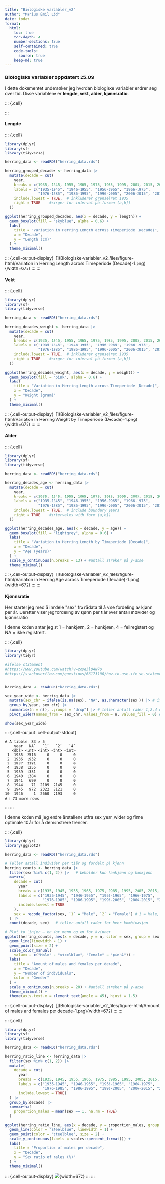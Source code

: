 ```yaml
---
title: "Biologiske variabler_v2"
author: "Marius Émil Lid"
date: today
format:
  html:
    toc: true
    toc-depth: 4
    number-sections: true
    self-contained: true
    code-tools:
      source: true
    keep-md: true
---
```


### Biologiske variabler oppdatert 25.09

I dette dokumentet undersøker jeg hvordan biologiske variabler endrer seg over tid. Disse variablene er **lengde, vekt, alder, kjønnsratio**.


::: {.cell}

:::


#### Lengde


::: {.cell}

```{.r .cell-code}
library(dplyr)
library(sf)
library(tidyverse)

herring_data <- readRDS("herring_data.rds")

herring_grouped_decades <- herring_data |> 
  mutate(decade = cut(
    year,
    breaks = c(1935, 1945, 1955, 1965, 1975, 1985, 1995, 2005, 2015, 2019),
    labels = c("1935-1945", "1946-1955", "1956-1965", "1966-1975",
               "1976-1985", "1986-1995", "1996-2005", "2006-2015", "2016-2019"),
    include.lowest = TRUE,  # inkluderer grenseåret 1935
    right = TRUE    #sørger for interval på formen (a,b])
  ))

ggplot(herring_grouped_decades, aes(x = decade, y = length)) +
  geom_boxplot(fill = "skyblue", alpha = 0.6) +
  labs(
    title = "Variation in Herring Length across Timeperiode (Decade)",
    x = "Decade",
    y = "Length (cm)"
  ) +
  theme_minimal()
```

::: {.cell-output-display}
![](Biologiske-variabler_v2_files/figure-html/Variation in Herring Length across Timeperiode (Decade)-1.png){width=672}
:::
:::


#### Vekt


::: {.cell}

```{.r .cell-code}
library(dplyr)
library(sf)
library(tidyverse)

herring_data <- readRDS("herring_data.rds")

herring_decades_weight <- herring_data |> 
  mutate(decade = cut(
    year,
    breaks = c(1935, 1945, 1955, 1965, 1975, 1985, 1995, 2005, 2015, 2019),
    labels = c("1935-1945", "1946-1955", "1956-1965", "1966-1975",
               "1976-1985", "1986-1995", "1996-2005", "2006-2015", "2016-2019"),
    include.lowest = TRUE,  # inkluderer grenseåret 1935
    right = TRUE    #sørger for interval på formen (a,b])
  ))

ggplot(herring_decades_weight, aes(x = decade, y = weight)) +
  geom_boxplot(fill = "pink", alpha = 0.6) +
  labs(
    title = "Variation in Herring Length across Timeperiode (Decade)",
    x = "Decade",
    y = "Weight (gram)"
  ) +
  theme_minimal()
```

::: {.cell-output-display}
![](Biologiske-variabler_v2_files/figure-html/Variation in Herring Weight by Timeperiode (Decade)-1.png){width=672}
:::
:::


#### Alder


::: {.cell}

```{.r .cell-code}
library(dplyr)
library(sf)
library(tidyverse)

herring_data <- readRDS("herring_data.rds")

herring_decades_age <- herring_data |> 
  mutate(decade = cut(
    year,
    breaks = c(1935, 1945, 1955, 1965, 1975, 1985, 1995, 2005, 2015, 2019),
    labels = c("1935-1945", "1946-1955", "1956-1965", "1966-1975",
               "1976-1985", "1986-1995", "1996-2005", "2006-2015", "2016-2019"),
    include.lowest = TRUE,  # include boundary years
    right = TRUE    #intervales with form (a,b])
  ))

ggplot(herring_decades_age, aes(x = decade, y = age)) +
  geom_boxplot(fill = "lightgrey", alpha = 0.6) +
  labs(
    title = "Variation in Herring Length by Timeperiode (Decade)",
    x = "Decade",
    y = "Age (years)"
  ) +
  scale_y_continuous(n.breaks = 13) + #antall streker på y-akse
  theme_minimal()
```

::: {.cell-output-display}
![](Biologiske-variabler_v2_files/figure-html/Variation in Herring Age across Timeperiode (Decade)-1.png){width=672}
:::
:::


#### Kjønnsratio

Her starter jeg med å inndele "sex" fra rådata til å vise fordeling av kjønn per år. Deretter viser jeg fordeling av kjønn per tiår over antall individer og kjønnsratio.

I denne koden antar jeg at 1 = hankjønn, 2 = hunkjønn, 4 = feilregistert og NA = ikke registrert.


::: {.cell}

```{.r .cell-code}
library(dplyr)
library(tidyr)

#ifelse statement
#https://www.youtube.com/watch?v=zose3lQAN7o
#https://stackoverflow.com/questions/66173100/how-to-use-ifelse-statements-in-r


herring_data <- readRDS("herring_data.rds")

sex_year_wide <- herring_data |>
  mutate(sex_chr = ifelse(is.na(sex), "NA", as.character(sex))) |> # if there is no sex listed, return "NA", else return the data as a character
  group_by(year, sex_chr) |>
  summarise(n = n(), .groups = "drop") |> # teller antall rader 1,2,4 og NA forekommer
  pivot_wider(names_from = sex_chr, values_from = n, values_fill = 0) # Fyller rader som ellers returnerer NA med 0 slik at man summere over radene senere

show(sex_year_wide)
```

::: {.cell-output .cell-output-stdout}

```
# A tibble: 83 × 5
    year  `NA`   `1`   `2`   `4`
   <dbl> <int> <int> <int> <int>
 1  1935  2516     0     0     0
 2  1936  1932     0     0     0
 3  1937  2181     0     0     0
 4  1938  1255     0     0     0
 5  1939  1331     0     0     0
 6  1940  1384     0     0     0
 7  1941   699     0     0     0
 8  1944    71  2109  2145     0
 9  1945   972  2322  2121     0
10  1946     1  2660  2193     0
# ℹ 73 more rows
```


:::
:::


I denne koden må jeg endre årstallene utfra sex_year_wider og finne optimale 10 år for å demonstrere trender.


::: {.cell}

```{.r .cell-code}
library(dplyr)
library(ggplot2)

herring_data <- readRDS("herring_data.rds")

# Teller antall individer per tiår og fordelt på kjønn
herring_counts <- herring_data |>
  filter(sex %in% c(1, 2)) |>   # beholder kun hankjønn og hunkjønn
  mutate(
    decade = cut(
      year,
      breaks = c(1935, 1945, 1955, 1965, 1975, 1985, 1995, 2005, 2015, 2019),
      labels = c("1935-1945", "1946-1955", "1956-1965", "1966-1975",
                 "1976-1985", "1986-1995", "1996-2005", "2006-2015", "2016-2019"),
      include.lowest = TRUE
    ),
    sex = recode_factor(sex, `1` = "Male", `2` = "Female") # 1 = Male, 2 = Female
  ) |>
  count(decade, sex)   # teller antall rader for hver kombinasjon

# Plot to linjer – en for menn og en for kvinner
ggplot(herring_counts, aes(x = decade, y = n, color = sex, group = sex)) +
  geom_line(linewidth = 1) +
  geom_point(size = 2) +
  scale_color_manual(
    values = c("Male" = "steelblue", "Female" = "pink1")) +
  labs(
    title = "Amount of males and females per decade",
    x = "Decade",
    y = "Number of individuals",
    color = "Gender"
  ) +
  scale_y_continuous(n.breaks = 20) + #antall streker på y-akse
  theme_minimal() +
  theme(axis.text.x = element_text(angle = 45), hjust = 1.5)
```

::: {.cell-output-display}
![](Biologiske-variabler_v2_files/figure-html/Amount of males and females per decade-1.png){width=672}
:::
:::



::: {.cell}

```{.r .cell-code}
library(dplyr)
library(sf)
library(tidyverse)

herring_data <- readRDS("herring_data.rds")

herring_ratio_line <- herring_data |>
  filter(sex %in% c(1, 2)) |>
  mutate(
    decade = cut(
      year,
      breaks = c(1935, 1945, 1955, 1965, 1975, 1985, 1995, 2005, 2015, 2019),
      labels = c("1935-1945", "1946-1955", "1956-1965", "1966-1975",
                 "1976-1985", "1986-1995", "1996-2005", "2006-2015", "2016-2019"),
      include.lowest = TRUE)
  ) |>
  group_by(decade) |>
  summarise(
    proportion_males = mean(sex == 1, na.rm = TRUE)
  )

ggplot(herring_ratio_line, aes(x = decade, y = proportion_males, group = 1)) +
  geom_line(color = "steelblue", linewidth = 1) +
  geom_point(color = "steelblue", size = 2) +
  scale_y_continuous(labels = scales::percent_format()) +
  labs(
    title = "Proportion of males per decade",
    x = "Decade",
    y = "Sex ratio of males (%)"
  ) +
  theme_minimal()
```

::: {.cell-output-display}
![](Biologiske-variabler_v2_files/figure-html/unnamed-chunk-2-1.png){width=672}
:::
:::

